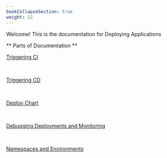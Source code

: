 ```yaml
---
bookCollapseSection: true
weight: 22
---
```


Welcome! This is the documentation for Deploying Applications

** Parts of Documentation ** 

[Triggering CI](https://devtron.gitlab.io/tutorials-dev/docs/example/reference/cloning-applications/deploying-applications/triggering-ci/)

<br>

[Triggering CD](https://devtron.gitlab.io/tutorials-dev/docs/example/reference/cloning-applications/deploying-applications/triggering-cd/) 

<br>

[Deploy Chart](https://devtron.gitlab.io/tutorials-dev/docs/example/reference/cloning-applications/deploy-chart/) 

<br>

[Debugging Deployments and Monitoring](https://devtron.gitlab.io/tutorials-dev/docs/example/reference/cloning-applications/debugging-deployments-and-monitoring/) 

<br>

[Namespaces and Environments](https://devtron.gitlab.io/tutorials-dev/docs/example/reference/cloning-applications/namespaces-and-environments/) 

